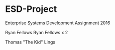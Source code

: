 # ESD-Project
Enterprise Systems Development Assignment 2016

Ryan Fellows
Ryan Fellows x 2

Thomas "The Kid" Lings
